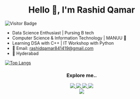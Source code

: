 <div align="center">
  <h1>Hello 👋, I'm Rashid Qamar</h1>
</div>

![Visitor Badge](https://visitor-badge.laobi.icu/badge?page_id=rashid-qamar.rashid-qamar)

- Data Science Enthusiast | Pursing B tech
- Computer Science & Information Technology | MANUU 🦋
- Learning DSA with C++ | IT Workshop with Python
- 📩 Email: rashidqamar841419@gmail.com
- 📍 Hyderabad


[![Top Langs](https://github-readme-stats.vercel.app/api/top-langs/?username=rashid-qamar&layout=compact&hide=html,css&langs_count=6&theme=default)](https://github.com/anuraghazra/github-readme-stats)



<div align="center">
  <h3>Explore me..</h3>
  <a href="mailto:rashidqamar841419@gmail.com">
    <img src="https://img.shields.io/badge/Gmail-D14836?style=for-the-badge&logo=gmail&logoColor=white"/>
  </a>
  <a href="https://linkedin.com/in/rashid-qamar">
    <img src="https://img.shields.io/badge/LinkedIn-0077B5?style=for-the-badge&logo=linkedin&logoColor=white"/>
  </a>
  <a href="https://twitter.com/RashidQ60876701">
    <img src="https://img.shields.io/badge/Twitter-1DA1F2?style=for-the-badge&logo=twitter&logoColor=white"/>
  </a>
  <a href="https://github.com/hrashid-qamar">
    <img src="https://img.shields.io/badge/GitHub-181717?style=for-the-badge&logo=github&logoColor=white"/>
  </a>
  <br/>
  <a href="tel:+919876543210">
    <img src="https://img.shields.io/badge/📞+91-8179863366-25D366?style=for-the-badge&logo=whatsapp&logoColor=white"/>
  </a>
</div>

